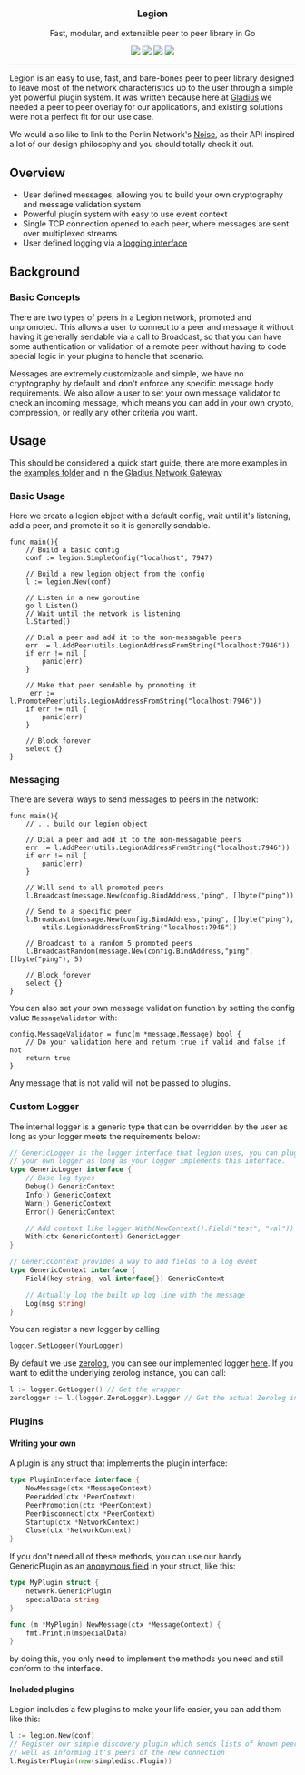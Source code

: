 
<p align="center">
  <h3 align="center">Legion</h3>
  <p align="center">Fast, modular, and extensible peer to peer library in Go</p>
  <p align="center">
    <a href="https://godoc.org/github.com/gladiusio/legion/"><img src="https://godoc.org/github.com/gladiusio/legion/network?status.svg"></a>
    <a href="https://travis-ci.com/gladiusio/legion"><img src="https://travis-ci.com/gladiusio/legion.svg?branch=master"></a>
    <a href="https://goreportcard.com/report/github.com/gladiusio/legion"><img src="https://goreportcard.com/badge/github.com/gladiusio/legion"></a>
	<a href="https://opensource.org/licenses/MIT"><img src="https://img.shields.io/badge/License-MIT-yellow.svg"></a>
  </p>
</p>

---

Legion is an easy to use, fast, and bare-bones peer to peer library designed to leave most of the network characteristics up to the
user through a simple yet powerful plugin system. It was written because here at [Gladius](https://gladius.io) we needed a peer
to peer overlay for our applications, and existing solutions were not a perfect fit for our use case.

We would also like to link to the Perlin Network's [Noise](https://github.com/perlin-network/noise), as their API inspired
a lot of our design philosophy and you should totally check it out.

## Overview

- User defined messages, allowing you to build your own cryptography and message validation system
- Powerful plugin system with easy to use event context
- Single TCP connection opened to each peer, where messages are sent over multiplexed streams
- User defined logging via a [logging interface](#custom-logger)

## Background

### Basic Concepts
There are two types of peers in a Legion network, promoted and unpromoted. This allows a user to connect to a peer and message it without having it generally sendable via a call to Broadcast, so that you can have some authentication or validation of a remote peer without having to code special logic in your plugins to handle that scenario. 

Messages are extremely customizable and simple, we have no cryptography by default and don't enforce any specific message body requirements. We also 
allow a user to set your own message validator to check an incoming message, which means you can add in your own crypto, compression, or really any other criteria you want.

## Usage

This should be considered a quick start guide, there are more examples in the
[examples folder](https://github.com/gladiusio/legion/tree/master/examples) and in the
[Gladius Network Gateway](https://github.com/gladiusio/gladius-network-gateway)

### Basic Usage
Here we create a legion object with a default config, wait until it's listening, add a peer, and promote it so it is generally sendable.
```golang
func main(){
    // Build a basic config
    conf := legion.SimpleConfig("localhost", 7947)
    
    // Build a new legion object from the config
    l := legion.New(conf)

    // Listen in a new goroutine
    go l.Listen()
    // Wait until the network is listening
    l.Started()

    // Dial a peer and add it to the non-messagable peers
    err := l.AddPeer(utils.LegionAddressFromString("localhost:7946"))
    if err != nil {
        panic(err)
    }

    // Make that peer sendable by promoting it
     err := l.PromotePeer(utils.LegionAddressFromString("localhost:7946"))
    if err != nil {
        panic(err)
    }

    // Block forever
    select {}
}
```

### Messaging
There are several ways to send messages to peers in the network:
```golang
func main(){
    // ... build our legion object

    // Dial a peer and add it to the non-messagable peers
    err := l.AddPeer(utils.LegionAddressFromString("localhost:7946"))
    if err != nil {
        panic(err)
    }

    // Will send to all promoted peers
    l.Broadcast(message.New(config.BindAddress,"ping", []byte("ping"))

    // Send to a specific peer
    l.Broadcast(message.New(config.BindAddress,"ping", []byte("ping"), 
        utils.LegionAddressFromString("localhost:7946"))
    
    // Broadcast to a random 5 promoted peers
    l.BroadcastRandom(message.New(config.BindAddress,"ping", []byte("ping"), 5)

    // Block forever
    select {}
}
```
You can also set your own message validation function by setting the config value `MessageValidator` with:
```golang
config.MessageValidator = func(m *message.Message) bool {
    // Do your validation here and return true if valid and false if not
    return true
}
```
Any message that is not valid will not be passed to plugins.

### Custom Logger
The internal logger is a generic type that can be overridden by the user as long
as your logger meets the requirements below:
```go
// GenericLogger is the logger interface that legion uses, you can plug in
// your own logger as long as your logger implements this interface.
type GenericLogger interface {
	// Base log types
	Debug() GenericContext
	Info() GenericContext
	Warn() GenericContext
	Error() GenericContext

	// Add context like logger.With(NewContext().Field("test", "val"))
	With(ctx GenericContext) GenericLogger
}

// GenericContext provides a way to add fields to a log event
type GenericContext interface {
	Field(key string, val interface{}) GenericContext

	// Actually log the built up log line with the message
	Log(msg string)
}
```
You can register a new logger by calling

```go
logger.SetLogger(YourLogger)
```
By default we use [zerolog](https://github.com/rs/zerolog), you can see our implemented logger [here](https://github.com/gladiusio/legion/blob/master/logger/zerolog_logger.go).
If you want to edit the underlying zerolog instance, you can call:

```go
l := logger.GetLogger() // Get the wrapper
zerologger := l.(logger.ZeroLogger).Logger // Get the actual Zerolog instance (can change things like the formatting, output location, etc)
```

### Plugins

#### Writing your own

A plugin is any struct that implements the plugin interface:

```go
type PluginInterface interface {
	NewMessage(ctx *MessageContext)
	PeerAdded(ctx *PeerContext)
	PeerPromotion(ctx *PeerContext)
	PeerDisconnect(ctx *PeerContext)
	Startup(ctx *NetworkContext)
	Close(ctx *NetworkContext)
}
```

If you don't need all of these methods, you can use our handy GenericPlugin as an
[anonymous field](http://golangtutorials.blogspot.com/2011/06/anonymous-fields-in-structs-like-object.html)
in your struct, like this:

```go
type MyPlugin struct {
	network.GenericPlugin
	specialData string
}

func (m *MyPlugin) NewMessage(ctx *MessageContext) {
	fmt.Println(mspecialData)
}
```

by doing this, you only need to implement the methods you need and still conform to the interface.

#### Included plugins

Legion includes a few plugins to make your life easier, you can add them like this:

```go
l := legion.New(conf)
// Register our simple discovery plugin which sends lists of known peers to newly connected peers, as 
// well as informing it's peers of the new connection
l.RegisterPlugin(new(simpledisc.Plugin))

```
